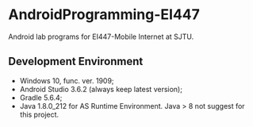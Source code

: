 # AndroidProgramming-EI447

Android lab programs for EI447-Mobile Internet at SJTU.

## Development Environment

* Windows 10, func. ver. 1909;
* Android Studio 3.6.2 (always keep latest version);
* Gradle 5.6.4;
* Java 1.8.0_212 for AS Runtime Environment. Java > 8 not suggest for this project.

